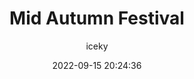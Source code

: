 ---
title: Mid Autumn Festival
author: iceky
categories: Gallery
style: photos
permalink: g_shatin/
icon: photo
excerpt: Shatin
cover: https://s2.loli.net/2022/09/15/zQfrdPX6xVv19Hu.jpg
gallery:
  - src: https://i0.hdslb.com/bfs/album/33435bce73573c1c5f4c280c0cc4d9e395b5d8d5.jpg
  - src: https://i0.hdslb.com/bfs/album/3455e7eef7f074bd2e424ba14509b10727d37756.jpg
  - src: https://i0.hdslb.com/bfs/album/d047170d1e708b4e10828171682e8be26d39de1a.jpg
  - src: https://i0.hdslb.com/bfs/album/801bbc0700841ebc2d250672703af58db88d6697.jpg
  - src: https://i0.hdslb.com/bfs/album/a8b079646070abb3b0e7ae8e303c488db5da7cc8.jpg
  - src: https://i0.hdslb.com/bfs/album/4f31d9694e0461d4af6c46761b398cf3c11b5ae3.jpg
  - src: https://i0.hdslb.com/bfs/album/02b185ed57bc3c8f3e3ef31d2f21ceb781cbdef5.jpg
  - src: https://i0.hdslb.com/bfs/album/c3a07761f517171505b1ef2e46ddfd605cc0be06.jpg
  - src: https://i0.hdslb.com/bfs/album/e63846c1068cf1d9650dae425f398d46f5b3941e.jpg
abbrlink: g003
date: 2022-09-15 20:24:36
noindex: true
---